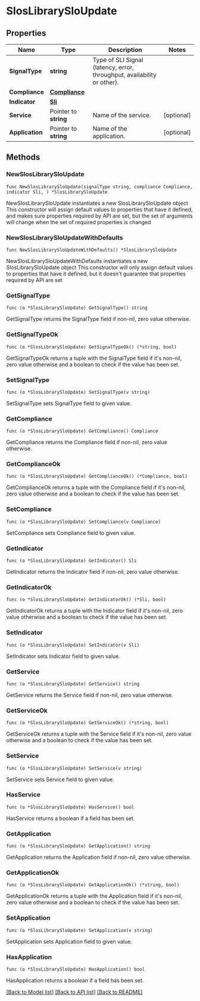 # SlosLibrarySloUpdate

## Properties

Name | Type | Description | Notes
------------ | ------------- | ------------- | -------------
**SignalType** | **string** | Type of SLI Signal (latency, error, throughput, availability or other). | 
**Compliance** | [**Compliance**](Compliance.md) |  | 
**Indicator** | [**Sli**](Sli.md) |  | 
**Service** | Pointer to **string** | Name of the service. | [optional] 
**Application** | Pointer to **string** | Name of the application. | [optional] 

## Methods

### NewSlosLibrarySloUpdate

`func NewSlosLibrarySloUpdate(signalType string, compliance Compliance, indicator Sli, ) *SlosLibrarySloUpdate`

NewSlosLibrarySloUpdate instantiates a new SlosLibrarySloUpdate object
This constructor will assign default values to properties that have it defined,
and makes sure properties required by API are set, but the set of arguments
will change when the set of required properties is changed

### NewSlosLibrarySloUpdateWithDefaults

`func NewSlosLibrarySloUpdateWithDefaults() *SlosLibrarySloUpdate`

NewSlosLibrarySloUpdateWithDefaults instantiates a new SlosLibrarySloUpdate object
This constructor will only assign default values to properties that have it defined,
but it doesn't guarantee that properties required by API are set

### GetSignalType

`func (o *SlosLibrarySloUpdate) GetSignalType() string`

GetSignalType returns the SignalType field if non-nil, zero value otherwise.

### GetSignalTypeOk

`func (o *SlosLibrarySloUpdate) GetSignalTypeOk() (*string, bool)`

GetSignalTypeOk returns a tuple with the SignalType field if it's non-nil, zero value otherwise
and a boolean to check if the value has been set.

### SetSignalType

`func (o *SlosLibrarySloUpdate) SetSignalType(v string)`

SetSignalType sets SignalType field to given value.


### GetCompliance

`func (o *SlosLibrarySloUpdate) GetCompliance() Compliance`

GetCompliance returns the Compliance field if non-nil, zero value otherwise.

### GetComplianceOk

`func (o *SlosLibrarySloUpdate) GetComplianceOk() (*Compliance, bool)`

GetComplianceOk returns a tuple with the Compliance field if it's non-nil, zero value otherwise
and a boolean to check if the value has been set.

### SetCompliance

`func (o *SlosLibrarySloUpdate) SetCompliance(v Compliance)`

SetCompliance sets Compliance field to given value.


### GetIndicator

`func (o *SlosLibrarySloUpdate) GetIndicator() Sli`

GetIndicator returns the Indicator field if non-nil, zero value otherwise.

### GetIndicatorOk

`func (o *SlosLibrarySloUpdate) GetIndicatorOk() (*Sli, bool)`

GetIndicatorOk returns a tuple with the Indicator field if it's non-nil, zero value otherwise
and a boolean to check if the value has been set.

### SetIndicator

`func (o *SlosLibrarySloUpdate) SetIndicator(v Sli)`

SetIndicator sets Indicator field to given value.


### GetService

`func (o *SlosLibrarySloUpdate) GetService() string`

GetService returns the Service field if non-nil, zero value otherwise.

### GetServiceOk

`func (o *SlosLibrarySloUpdate) GetServiceOk() (*string, bool)`

GetServiceOk returns a tuple with the Service field if it's non-nil, zero value otherwise
and a boolean to check if the value has been set.

### SetService

`func (o *SlosLibrarySloUpdate) SetService(v string)`

SetService sets Service field to given value.

### HasService

`func (o *SlosLibrarySloUpdate) HasService() bool`

HasService returns a boolean if a field has been set.

### GetApplication

`func (o *SlosLibrarySloUpdate) GetApplication() string`

GetApplication returns the Application field if non-nil, zero value otherwise.

### GetApplicationOk

`func (o *SlosLibrarySloUpdate) GetApplicationOk() (*string, bool)`

GetApplicationOk returns a tuple with the Application field if it's non-nil, zero value otherwise
and a boolean to check if the value has been set.

### SetApplication

`func (o *SlosLibrarySloUpdate) SetApplication(v string)`

SetApplication sets Application field to given value.

### HasApplication

`func (o *SlosLibrarySloUpdate) HasApplication() bool`

HasApplication returns a boolean if a field has been set.


[[Back to Model list]](../README.md#documentation-for-models) [[Back to API list]](../README.md#documentation-for-api-endpoints) [[Back to README]](../README.md)


